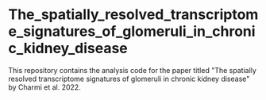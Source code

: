 # The_spatially_resolved_transcriptome_signatures_of_glomeruli_in_chronic_kidney_disease
 This repository contains the analysis code for the paper titled "The spatially resolved transcriptome signatures of glomeruli in chronic kidney disease" by Charmi et al. 2022.
